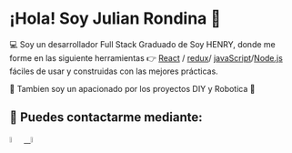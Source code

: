 # ¡Hola! Soy Julian Rondina 👋

 :computer: Soy un desarrollador Full Stack Graduado de Soy HENRY, donde me forme en las siguiente herramientas :point_right: [React](https://es.reactjs.org/) / [redux](https://es.redux.js.org/)/ [javaScript](https://developer.mozilla.org/es/docs/Web/JavaScript)/[Node.js](https://nodejs.org/es/) fáciles de usar y construidas con las mejores prácticas.


👀 Tambien soy un apacionado por los proyectos DIY y Robotica :mechanical_arm:


## :paperclip: Puedes contactarme mediante:
<span >
<a href="https://www.linkedin.com/in/julian-rondina/" ><img width="5%" src="https://github.com/WanCirone/wancirone/blob/main/logos/linkedin-icon.png"> &nbsp;
<a href="mailto:julian.rondina6@gmail.com" ><img width="5%" src="https://github.com/WanCirone/wancirone/blob/main/logos/gmail-icon%20green.png">
</span>


